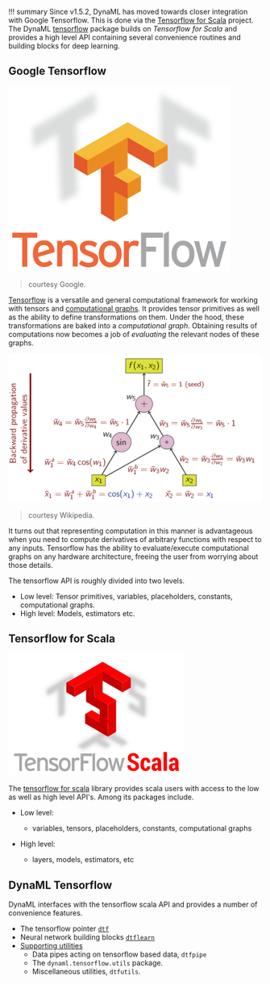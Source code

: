 !!! summary
    Since v1.5.2, DynaML has moved towards closer integration with Google Tensorflow. This is done via the
    [Tensorflow for Scala](http://platanios.org/tensorflow_scala) project. The DynaML 
    [tensorflow](https://transcendent-ai-labs.github.io/api_docs/DynaML/recent/dynaml-core/#io.github.mandar2812.dynaml.tensorflow.package) 
    package builds on *Tensorflow for Scala* and provides a high level API containing several convenience routines and 
    building blocks for deep learning.
    

## Google Tensorflow

![tensorflow logo](/images/TensorFlowLogo.svg.png)
> courtesy Google.

[Tensorflow](http://tensorflow.org) is a versatile and general computational framework 
for working with tensors and [computational graphs](https://en.wikipedia.org/wiki/Automatic_differentiation). 
It provides tensor primitives as well as the ability to define transformations on them. Under the hood, 
these transformations are baked into a *computational graph*. Obtaining results of computations now 
becomes a job of *evaluating* the relevant nodes of these graphs.

![computational graph](/images/ReverseaccumulationAD.png)
> courtesy Wikipedia.

It turns out that representing computation in this manner is advantageous when you need to compute derivatives of
arbitrary functions with respect to any inputs. Tensorflow has the ability to evaluate/execute computational graphs 
on any hardware architecture, freeing the user from worrying about those details.

The tensorflow API is roughly divided into two levels.

 * Low level: Tensor primitives, variables, placeholders, constants, computational graphs.
 * High level: Models, estimators etc.

## Tensorflow for Scala

![tf scala logo](/images/tf_scala.png)

The [tensorflow for scala](http://platanios.org/tensorflow_scala) library provides scala users with access to the low 
as well as high level API's. Among its packages include.

 * Low level:
    - variables, tensors, placeholders, constants, computational graphs
    
 * High level:
    - layers, models, estimators, etc
    
    
## DynaML Tensorflow 

DynaML interfaces with the tensorflow scala API and provides a number of convenience features.

 * The tensorflow pointer [`dtf`](/core/core_dtf)
 * Neural network building blocks [`dtflearn`](/core/core_dtflearn)
 * [Supporting utilities](/core/core_tf_misc)
    - Data pipes acting on tensorflow based data, `dtfpipe`
    - The `dynaml.tensorflow.utils` package.
    - Miscellaneous utilities, `dtfutils`.


